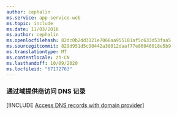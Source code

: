 ```yaml
---
author: cephalin
ms.service: app-service-web
ms.topic: include
ms.date: 11/03/2016
ms.author: cephalin
ms.openlocfilehash: 82dc0b2dd3121e7066aa955181af5c633d53faa5
ms.sourcegitcommit: 829d951d5c90442a38012daaf77e86046018e5b9
ms.translationtype: MT
ms.contentlocale: zh-CN
ms.lasthandoff: 10/09/2020
ms.locfileid: "67172763"
---
```

### <a name="access-dns-records-with-domain-provider"></a>通过域提供商访问 DNS 记录

[!INCLUDE [Access DNS records with domain provider](app-service-web-access-dns-records-no-h.md)]
